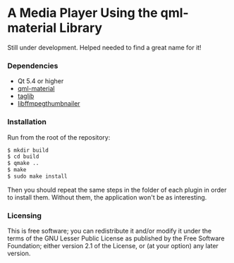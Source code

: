 A Media Player Using the qml-material Library
=============================================

Still under development. Helped needed to find a great name for it!

### Dependencies

* Qt 5.4 or higher
* [qml-material](https://github.com/papyros/qml-material)
* [taglib](https://taglib.github.io/)
* [libffmpegthumbnailer](https://github.com/dirkvdb/ffmpegthumbnailer)

### Installation

Run from the root of the repository:

```sh
$ mkdir build
$ cd build
$ qmake ..
$ make
$ sudo make install
```

Then you should repeat the same steps in the folder of each plugin in order to install them. Without them, the application won't be as interesting.

### Licensing

This is free software; you can redistribute it and/or modify it under the terms of the GNU Lesser Public License as published by the Free Software Foundation; either version 2.1 of the License, or (at your option) any later version.
